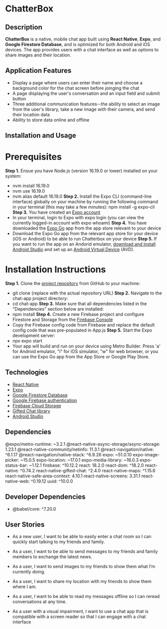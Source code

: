 # ChatterBox

## Description

**ChatterBox** is a native, mobile chat app built using **React Native**, **Expo**, and **Google Firestore Database**, and is optimized for both Android and iOS devices. The app provides users with a chat interface as well as options to share images and their location.

## Application Features

- Display a page where users can enter their name and choose a background color for the chat screen before joinging the chat
- A page displaying the user's conversation and an input field and submit button
- Three additional communication features--the ability to select an image from the user's library, take a new image with their camera, and send their location data
- Ability to store data online and offline

## Installation and Usage
# Prerequisites

**Step 1.** Ensue you have Node.js (version 16.19.0 or lower) installed on your system:
  - nvm install 16.19.0
  - nvm use 16.19.0
  - nvm alias default 16.19.0
**Step 2.** Install the Expo CLI (command-line interface) globally on your machine by running the following command in your terminal (this may take a few minutes): npm install -g expo-cli
**Step 3.** You have created an [Expo account](https://expo.dev/signup)
- In your terminal, login to Expo with expo login (you can view the currently logged-in account with expo whoami)
**Step 4.** You have downloaded the [Expo Go](https://expo.dev/go) app from the app store relevant to your device
- Download the Expo Go app from the relevant app store for your device (iOS or Android) to be able to run Chatterbox on your device
**Step 5.** If you want to run the app on an Andorid emulator, [download and install Android Studio](https://developer.android.com/codelabs/basic-android-kotlin-compose-install-android-studio#0) and set up an [Android Virtual Device](https://developer.android.com/studio/run/emulator) (AVD).

# Installation Instructions

**Step 1.** Clone the [project repository](https://github.com/evandanowitz/chat-app) from GitHub to your machine:
- git clone <repository-url> (replace <repository-url> with the actual repository URL)
**Step 2.** Navigate to the chat-app project directory:
-  cd chat-app
**Step 3.** Make sure that all dependencies listed in the "Dependencies" section below are installed:
-  npm install
**Step 4.** Create a new Firebase project and configure Firestore and Storage from the [Firebase Console](https://console.firebase.google.com/)
-  Copy the Firebase config code from Firebase and replace the default config code that was pre-populated in App.js
**Step 5.** Start the Expo development server:
-  npx expo start
-  Your app will build and run on your device using Metro Builder. Press 'a' for Android emulator, "i" for iOS simulator, "w" for web browser, or you can use the Expo Go app from the App Store or Google Play Store.

## Technologies

- [React Native](https://reactnative.dev/docs/getting-started)
- [Expo](https://docs.expo.dev/)
- [Google Firestore Database](https://firebase.google.com/docs/firestore)
- [Google Firebase authentication](https://firebase.google.com/docs/auth)
- [Firebase Cloud Storage](https://firebase.google.com/docs/storage)
- [Gifted Chat library](https://github.com/FaridSafi/react-native-gifted-chat)
- [Android Studio](https://developer.android.com/reference/org/w3c/dom/Document)

## Dependencies

@expo/metro-runtime: ~3.2.1
@react-native-async-storage/async-storage: 1.23.1
@react-native-community/netinfo: 11.3.1
@react-navigation/native: ^6.1.17
@react-navigation/native-stack: ^6.9.26
expo: ~51.0.10
expo-image-picker: ~15.0.5
expo-location: ~17.0.1
expo-media-library: ~16.0.3
expo-status-bar: ~1.12.1
firebase: ^10.12.2
react: 18.2.0
react-dom: ^18.2.0
react-native: ^0.74.2
react-native-gifted-chat: ^2.4.0
react-native-maps: ^1.15.6
react-native-safe-area-context: 4.10.1
react-native-screens: 3.31.1
react-native-web: ^0.19.12
uuid: ^10.0.0

## Developer Dependencies

- @babel/core: ^7.20.0

## User Stories

- As a new user, I want to be able to easily enter a chat room so I can quickly start talking to my
friends and family.

- As a user, I want to be able to send messages to my friends and family members to exchange
the latest news.

- As a user, I want to send images to my friends to show them what I’m currently doing.

- As a user, I want to share my location with my friends to show them where I am.

- As a user, I want to be able to read my messages offline so I can reread conversations at any
time.

- As a user with a visual impairment, I want to use a chat app that is compatible with a screen
reader so that I can engage with a chat interface
